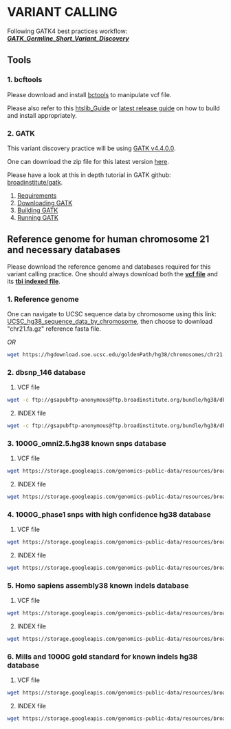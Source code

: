 # VARIANT CALLING
Following GATK4 best practices workflow: **_[GATK_Germline_Short_Variant_Discovery](https://gatk.broadinstitute.org/hc/en-us/articles/360035535932-Germline-short-variant-discovery-SNPs-Indels-)_**

## Tools

### 1. bcftools
Please download and install [bctools](https://github.com/samtools/bcftools/releases/download/1.17/bcftools-1.17.tar.bz2) to manipulate vcf file.

Please also refer to this [htslib_Guide](http://www.htslib.org/download/) or [latest release guide](https://github.com/samtools/bcftools/releases/latest/) on how to build and install appropriately.

### 2. GATK
This variant discovery practice will be using [GATK v4.4.0.0](https://github.com/broadinstitute/gatk/releases).

One can download the zip file for this latest version [here](https://github.com/broadinstitute/gatk/releases/download/4.4.0.0/gatk-4.4.0.0.zip).

Please have a look at this in depth tutorial in GATK github: [broadinstitute/gatk](https://github.com/broadinstitute/gatk).

1. [Requirements](https://github.com/broadinstitute/gatk#requirements)
2. [Downloading GATK](https://github.com/broadinstitute/gatk#downloading)
3. [Building GATK](https://github.com/broadinstitute/gatk#building-gatk4)
4. [Running GATK](https://github.com/broadinstitute/gatk#running-gatk4)

## Reference genome for human chromosome 21 and necessary databases

Please download the reference genome and databases required for this variant calling practice. One should always download both the **<u>vcf file</u>** and its **<ins>tbi indexed file</ins>**.

### 1. Reference genome
One can navigate to UCSC sequence data by chromosome using this link: [UCSC_hg38_sequence_data_by_chromosome](https://hgdownload.soe.ucsc.edu/goldenPath/hg38/chromosomes/), then choose to download "chr21.fa.gz" reference fasta file.

*OR*

```bash
wget https://hgdownload.soe.ucsc.edu/goldenPath/hg38/chromosomes/chr21.fa.gz
```

### 2. dbsnp_146 database
1. VCF file
```bash
wget -c ftp://gsapubftp-anonymous@ftp.broadinstitute.org/bundle/hg38/dbsnp_146.hg38.vcf.gz
```
2. INDEX file
```bash
wget -c ftp://gsapubftp-anonymous@ftp.broadinstitute.org/bundle/hg38/dbsnp_146.hg38.vcf.gz.tbi
```

### 3. 1000G_omni2.5.hg38 known snps database 
1. VCF file
```bash
wget https://storage.googleapis.com/genomics-public-data/resources/broad/hg38/v0/1000G_omni2.5.hg38.vcf.gz
```
2. INDEX file
```bash
wget https://storage.googleapis.com/genomics-public-data/resources/broad/hg38/v0/1000G_omni2.5.hg38.vcf.gz.tbi
```

### 4. 1000G_phase1 snps with high confidence hg38 database
1. VCF file
```bash
wget https://storage.googleapis.com/genomics-public-data/resources/broad/hg38/v0/1000G_phase1.snps.high_confidence.hg38.vcf.gz
```
2. INDEX file
```bash
wget https://storage.googleapis.com/genomics-public-data/resources/broad/hg38/v0/1000G_phase1.snps.high_confidence.hg38.vcf.gz.tbi
```

### 5. Homo sapiens assembly38 known indels database
1. VCF file
```bash
wget https://storage.googleapis.com/genomics-public-data/resources/broad/hg38/v0/Homo_sapiens_assembly38.known_indels.vcf.gz
```
2. INDEX file
```bash
wget https://storage.googleapis.com/genomics-public-data/resources/broad/hg38/v0/Homo_sapiens_assembly38.known_indels.vcf.gz.tbi
```

### 6. Mills and 1000G gold standard for known indels hg38 database
1. VCF file
```bash
wget https://storage.googleapis.com/genomics-public-data/resources/broad/hg38/v0/Mills_and_1000G_gold_standard.indels.hg38.vcf.gz
```
2. INDEX file
```bash
wget https://storage.googleapis.com/genomics-public-data/resources/broad/hg38/v0/Mills_and_1000G_gold_standard.indels.hg38.vcf.gz.tbi
```